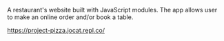 A restaurant's website built with JavaScript modules. The app allows user to make an online order and/or book a table.

https://project-pizza.jocat.repl.co/
